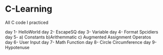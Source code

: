 # C-Learning
All C code I practiced

day 1- HelloWorld
day 2- EscapeSQ
day 3- Variable
day 4- Format Spcidiers
day 5- a) Constants  b)Arithemmatic c) Augmented Assignment Operatos
day 6- User Input
day 7- Math Function
day 8- Circle Circumference
day 9- Hypotenuse

